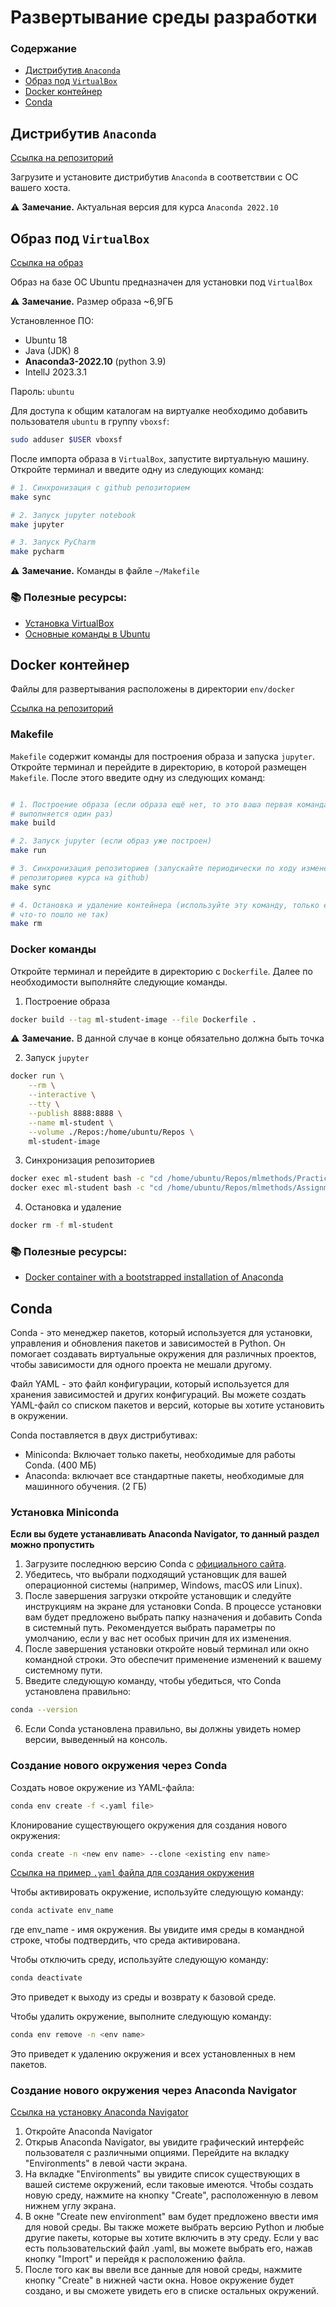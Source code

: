 # Развертывание среды разработки

### Содержание

- [Дистрибутив `Anaconda`](#Дистрибутив-`Anaconda`)
- [Образ под `VirtualBox`](#Образ-под-`VirtualBox`)
- [Docker контейнер](#Docker-контейнер)
- [Conda](#Conda)


## Дистрибутив `Anaconda`

[Ссылка на репозиторий](https://repo.anaconda.com/archive/)

Загрузите и установите дистрибутив `Anaconda` в  соответствии с ОС вашего хоста.

⚠️ **Замечание.** Актуальная версия для курса `Anaconda 2022.10`

## Образ под `VirtualBox`

[Ссылка на образ](https://drive.google.com/file/d/1yBX8ardKTMLdk6j-75wpXGdf9nFW1lfM/view)

Образ на базе ОС Ubuntu предназначен для установки под `VirtualBox`

⚠️ **Замечание.** Размер образа ~6,9ГБ

Установленное ПО:

- Ubuntu 18
- Java (JDK) 8
- **Anaconda3-2022.10** (python 3.9)
- IntellJ 2023.3.1


Пароль: `ubuntu`

Для доступа к общим каталогам на виртуалке необходимо добавить пользователя `ubuntu` в группу `vboxsf`:

```bash
sudo adduser $USER vboxsf
```

После импорта образа в `VirtualBox`, запустите виртуальную машину. Откройте терминал и введите одну из следующих команд:

```bash
# 1. Синхронизация с github репозиторием
make sync

# 2. Запуск jupyter notebook
make jupyter

# 3. Запуск PyCharm
make pycharm
```

⚠️ **Замечание.** Команды в файле `~/Makefile`

### 📚 Полезные ресурсы:

- [Установка VirtualBox](https://www.virtualbox.org/wiki/Downloads)
- [Основные команды в Ubuntu](https://github.com/BigDataProcSystems/Practice/blob/master/common/docs/basic_shell_commands.md)


## Docker контейнер

Файлы для развертывания расположены в директории `env/docker`

[Ссылка на репозиторий](https://github.com/MLMethods/Practice/tree/master/env/docker)

### Makefile

`Makefile` содержит команды для построения образа и запуска `jupyter`. Откройте терминал и перейдите в директорию, в которой размещен `Makefile`. После этого введите одну из следующих команд:

```bash

# 1. Построение образа (если образа ещё нет, то это ваша первая команда,
# выполняется один раз)
make build

# 2. Запуск jupyter (если образ уже построен)
make run

# 3. Синхронизация репозиториев (запускайте периодически по ходу изменения 
# репозиториев курса на github)
make sync

# 4. Остановка и удаление контейнера (используйте эту команду, только если 
# что-то пошло не так)
make rm
```

### Docker команды

Откройте терминал и перейдите в директорию с `Dockerfile`. Далее по необходимости выполняйте следующие команды.

1. Построение образа

```bash
docker build --tag ml-student-image --file Dockerfile .
```

⚠️ **Замечание.** В данной случае в конце обязательно должна быть точка

2. Запуск `jupyter`

```bash
docker run \
    --rm \
    --interactive \
    --tty \
    --publish 8888:8888 \
    --name ml-student \
    --volume ./Repos:/home/ubuntu/Repos \
    ml-student-image
```

3. Синхронизация репозиториев

```bash
docker exec ml-student bash -c "cd /home/ubuntu/Repos/mlmethods/Practice && git pull"
docker exec ml-student bash -c "cd /home/ubuntu/Repos/mlmethods/Assignments && git pull"
```

4. Остановка и удаление

```bash
docker rm -f ml-student
```

### 📚 Полезные ресурсы:

- [Docker container with a bootstrapped installation of Anaconda ](https://github.com/ContinuumIO/docker-images/tree/main/anaconda3)

## Conda

Conda - это менеджер пакетов, который используется для установки, управления и обновления пакетов и зависимостей в Python. Он помогает создавать виртуальные окружения для различных проектов, чтобы зависимости для одного проекта не мешали другому. 

Файл YAML - это файл конфигурации, который используется для хранения зависимостей и других конфигураций. Вы можете создать YAML-файл со списком пакетов и версий, которые вы хотите установить в окружении.

Conda поставляется в двух дистрибутивах:
- Miniconda: Включает только пакеты, необходимые для работы Conda. (400 МБ)
- Anaconda: включает все стандартные пакеты, необходимые для машинного обучения. (2 ГБ)

### Установка Miniconda

**Если вы будете устанавливать Anaconda Navigator, то данный раздел можно пропустить**

1. Загрузите последнюю версию Conda с [официального сайта](https://docs.conda.io/en/latest/miniconda.html). 
2. Убедитесь, что выбрали подходящий установщик для вашей операционной системы (например, Windows, macOS или Linux).
3. После завершения загрузки откройте установщик и следуйте инструкциям на экране для установки Conda. В процессе установки вам будет предложено выбрать папку назначения и добавить Conda в системный путь. Рекомендуется выбрать параметры по умолчанию, если у вас нет особых причин для их изменения.
4. После завершения установки откройте новый терминал или окно командной строки. Это обеспечит применение изменений к вашему системному пути.
5. Введите следующую команду, чтобы убедиться, что Conda установлена правильно:
```bash
conda --version
```
6. Если Conda установлена правильно, вы должны увидеть номер версии, выведенный на консоль.

### Создание нового окружения через Conda

Создать новое окружение из YAML-файла:
```bash
conda env create -f <.yaml file>
```

Клонирование существующего окружения для создания нового окружения:
```bash
conda create -n <new env name> --clone <existing env name>
```

[Ссылка на пример `.yaml` файла для создания окружения](/conda/mlmethds.yaml)

Чтобы активировать окружение, используйте следующую команду:
```bash
conda activate env_name
```
где env_name - имя окружения. Вы увидите имя среды в командной строке, чтобы подтвердить, что среда активирована.

Чтобы отключить среду, используйте следующую команду:
```bash
conda deactivate
```
Это приведет к выходу из среды и возврату к базовой среде.

Чтобы удалить окружение, выполните следующую команду:
```bash
conda env remove -n <env name>
```
Это приведет к удалению окружения и всех установленных в нем пакетов.

### Создание нового окружения через Anaconda Navigator

[Ссылка на установку Anaconda Navigator](https://docs.anaconda.com/navigator/install/#)

1. Откройте Anaconda Navigator
2. Открыв Anaconda Navigator, вы увидите графический интерфейс пользователя с различными опциями. Перейдите на вкладку "Environments" в левой части экрана.
3. На вкладке "Environments" вы увидите список существующих в вашей системе окружений, если таковые имеются. Чтобы создать новую среду, нажмите на кнопку "Create", расположенную в левом нижнем углу экрана.
4. В окне "Create new environment" вам будет предложено ввести имя для новой среды. Вы также можете выбрать версию Python и любые другие пакеты, которые вы хотите включить в эту среду. Если у вас есть пользовательский файл .yaml, вы можете выбрать его, нажав кнопку "Import" и перейдя к расположению файла.
5. После того как вы ввели все данные для новой среды, нажмите кнопку "Create" в нижней части окна. Новое окружение будет создано, и вы сможете увидеть его в списке остальных окружений.

